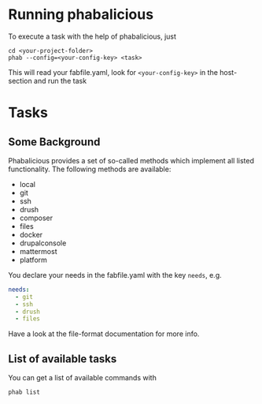 # Running phabalicious

To execute a task with the help of phabalicious, just

```shell
cd <your-project-folder>
phab --config=<your-config-key> <task>
```

This will read your fabfile.yaml, look for `<your-config-key>` in the host-section and run the task <task>

# Tasks

## Some Background

Phabalicious provides a set of so-called methods which implement all listed functionality. The following methods are available:

* local
* git
* ssh
* drush
* composer
* files
* docker
* drupalconsole
* mattermost
* platform

You declare your needs in the fabfile.yaml with the key `needs`, e.g.

```yaml
needs:
  - git
  - ssh
  - drush
  - files
```

Have a look at the file-format documentation for more info.

## List of available tasks


You can get a list of available commands with

```shell
phab list
```
